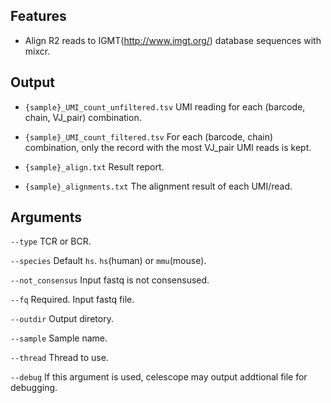 ## Features
- Align R2 reads to IGMT(http://www.imgt.org/) database sequences with mixcr.

## Output
- `{sample}_UMI_count_unfiltered.tsv` UMI reading for each (barcode, chain, VJ_pair) combination.

- `{sample}_UMI_count_filtered.tsv` For each (barcode, chain) combination, only the record with the 
most VJ_pair UMI reads is kept.

- `{sample}_align.txt` Result report.

- `{sample}_alignments.txt` The alignment result of each UMI/read.
## Arguments
`--type` TCR or BCR.

`--species` Default `hs`. `hs`(human) or `mmu`(mouse).

`--not_consensus` Input fastq is not consensused.

`--fq` Required. Input fastq file.

`--outdir` Output diretory.

`--sample` Sample name.

`--thread` Thread to use.

`--debug` If this argument is used, celescope may output addtional file for debugging.

